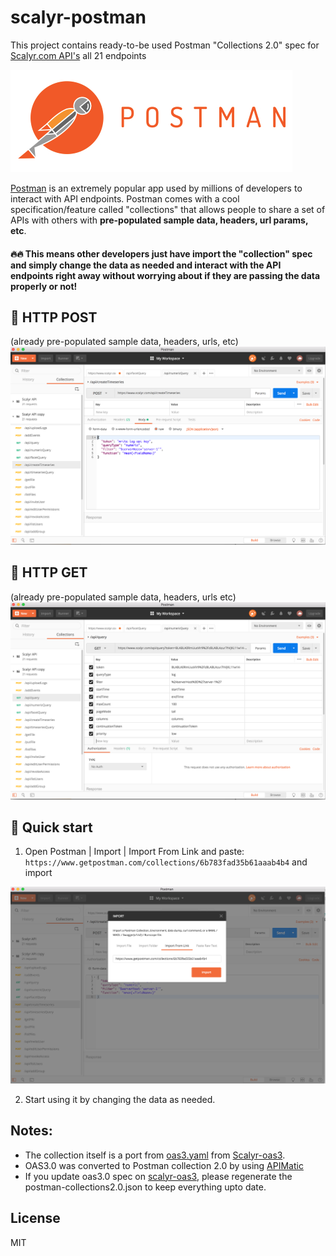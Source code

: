 # scalyr-postman
This project contains ready-to-be used Postman "Collections 2.0" spec for [Scalyr.com API's](https://www.scalyr.com/help/api)  all 21 endpoints 


<img src="images/postman.jpg" />

<a href="https://www.getpostman.com/">Postman</a> is an extremely popular app used by millions of developers to interact with API endpoints. Postman comes with a cool specification/feature called "collections" that allows people to share a set of APIs with others with **pre-populated sample data, headers, url params, etc**. 

#### 🔥🔥  This means other developers just have import the "collection" spec and simply change the data as needed and interact with the API endpoints right away without worrying about if they are passing the data properly or not!

## 🌟 HTTP POST 
(already pre-populated sample data, headers, urls, etc)
<img src="images/post.png" />

## 🌟 HTTP GET 
(already pre-populated sample data, headers, urls etc)
<img src="images/get.png" />

## 🚀 Quick start
1. Open Postman | Import | Import From Link and paste: `https://www.getpostman.com/collections/6b783fad35b61aaab4b4` and import
<img src="images/import-link.png" />

2. Start using it by changing the data as needed.


## Notes:
- The collection itself is a port from [oas3.yaml](https://github.com/rajaraodv/scalyr-oas3/blob/master/oas3.yaml) from [Scalyr-oas3](project).
- OAS3.0 was converted to Postman collection 2.0 by using [APIMatic](https://apimatic.io/transformer)
- If you update oas3.0 spec on [scalyr-oas3](https://github.com/rajaraodv/scalyr-oas3), please regenerate the postman-collections2.0.json to keep everything upto date.



## License
MIT
